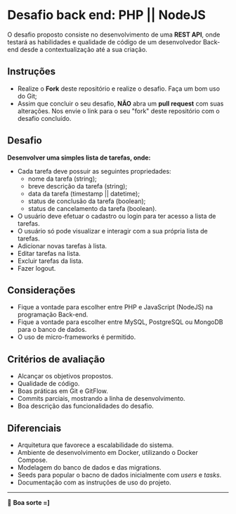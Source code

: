 # Desafio back end: PHP || NodeJS

O desafio proposto consiste no desenvolvimento de uma **REST API**, onde testará as habilidades e qualidade de código de um desenvolvedor Back-end desde a contextualização até a sua criação.

## Instruções

- Realize o **Fork** deste repositório e realize o desafio. Faça um bom uso do Git;
- Assim que concluir o seu desafio, **NÃO** abra um **pull request** com suas alterações. Nos envie o link para o seu "fork" deste repositório com o desafio concluído.

## Desafio

**Desenvolver uma simples lista de tarefas, onde:**

- Cada tarefa deve possuir as seguintes propriedades:
    - nome da tarefa (string);
    - breve descrição da tarefa (string);
    - data da tarefa (timestamp || datetime);
    - status de conclusão da tarefa (boolean);
    - status de cancelamento da tarefa (boolean).
- O usuário deve efetuar o cadastro ou login para ter acesso a lista de tarefas.
- O usuário só pode visualizar e interagir com a sua própria lista de tarefas.
- Adicionar novas tarefas à lista.
- Editar tarefas na lista.
- Excluir tarefas da lista.
- Fazer logout.

## Considerações

- Fique a vontade para escolher entre PHP e JavaScript (NodeJS) na programação Back-end.
- Fique a vontade para escolher entre MySQL, PostgreSQL ou MongoDB para o banco de dados.
- O uso de micro-frameworks é permitido.

## Critérios de avaliação

- Alcançar os objetivos propostos.
- Qualidade de código.
- Boas práticas em Git e GitFlow.
- Commits parciais, mostrando a linha de desenvolvimento.
- Boa descrição das funcionalidades do desafio.

## Diferenciais

- Arquitetura que favorece a escalabilidade do sistema.
- Ambiente de desenvolvimento em Docker, utilizando o Docker Compose.
- Modelagem do banco de dados e das migrations.
- Seeds para popular o bacno de dados inicialmente com _users_ e _tasks_.
- Documentação com as instruções de uso do projeto.

---

:rocket: **Boa sorte =]**


